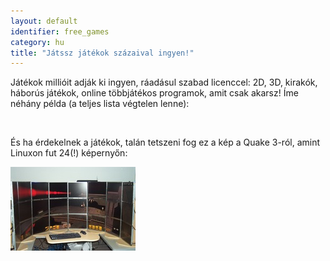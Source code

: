 ```yaml
---
layout: default
identifier: free_games
category: hu
title: "Játssz játékok százaival ingyen!"
---
```


Játékok millióit adják ki ingyen, ráadásul szabad licenccel: 2D, 3D, kirakók, háborús játékok, online többjátékos programok, amit csak akarsz! Íme néhány példa (a teljes lista végtelen lenne):

<div id="items">



<br class="clearboth" />


És ha érdekelnek a játékok, talán tetszeni fog ez a kép a Quake 3-ról, amint Linuxon fut 24(!) képernyőn:

<a href="/img/free_games_quake_24_screens.jpg"><img src="/img/free_games_quake_24_screens_thumb.jpg" /></a>




